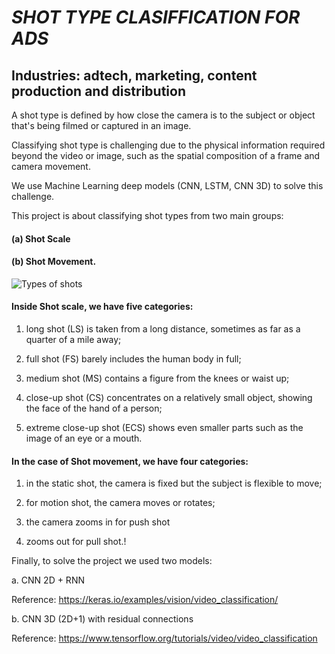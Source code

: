 # *SHOT TYPE CLASIFFICATION FOR ADS*

## Industries: adtech, marketing, content production and distribution

A shot type is defined by how close the camera is to the subject or object that's being filmed or captured in an image. 

Classifying shot type is challenging due to the physical information required beyond the video or image, such as the spatial composition of a frame and camera movement. 

We use Machine Learning deep models (CNN, LSTM, CNN 3D) to solve this challenge.

This project is about classifying shot types from two main groups: 

#### (a) Shot Scale

#### (b) Shot Movement.



![Types of shots](https://github.com/DaDeCar/final-project-shot-type/blob/570b293e1670c551fed6d8db33600ad298e782ac/Final_report/images/types_of_Shots.jpg)




#### Inside Shot scale, we have five categories:

1. long shot (LS) is taken from a long distance, sometimes as far as a quarter of a mile away;

2. full shot (FS) barely includes the human body in full;

3. medium shot (MS) contains a figure from the knees or waist up;

4. close-up shot (CS) concentrates on a relatively small object, showing the face of the hand of a person;

5. extreme close-up shot (ECS) shows even smaller parts such as the image of an eye or a mouth.




#### In the case of Shot movement, we have four categories:

1. in the static shot, the camera is fixed but the subject is flexible to move;

2. for motion shot, the camera moves or rotates;

3. the camera zooms in for push shot

4. zooms out for pull shot.!



Finally, to solve the project we used two models:

 a. CNN 2D + RNN

 Reference: https://keras.io/examples/vision/video_classification/

 b. CNN 3D (2D+1) with residual connections

 Reference: https://www.tensorflow.org/tutorials/video/video_classification
